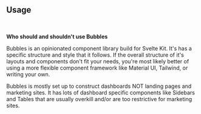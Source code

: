 ---
---

## Usage

<br>

**Who should and shouldn't use Bubbles**

Bubbles is an opinionated component library build for Svelte Kit. It's has a specific structure and style that it follows. If the overall structure of it's layouts and components don't fit your needs, you're most likely better of using a more flexible component framework like Material UI, Tailwind, or writing your own.

Bubbles is mostly set up to construct dashboards NOT landing pages and marketing sites. It has lots of dashboard specific components like Sidebars and Tables that are usually overkill and/or are too restrictive for marketing sites.
